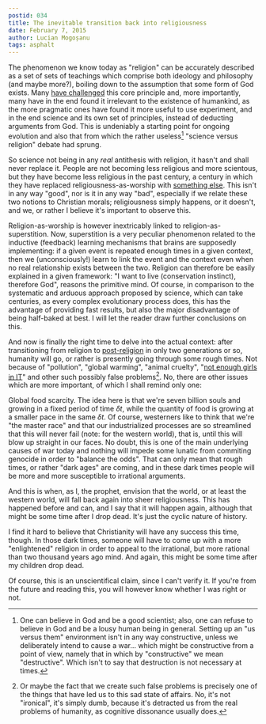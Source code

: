 ```yaml
---
postid: 034
title: The inevitable transition back into religiousness
date: February 7, 2015
author: Lucian Mogoșanu
tags: asphalt
---
```


The phenomenon we know today as "religion" can be accurately described as a set
of sets of teachings which comprise both ideology and philosophy (and maybe
more?), boiling down to the assumption that some form of God exists. Many [have
challenged][closed-world] this core principle and, more importantly, many have
in the end found it irrelevant to the existence of humankind, as the more
pragmatic ones have found it more useful to use experiment, and in the end
science and its own set of principles, instead of deducting arguments from God.
This is undeniably a starting point for ongoing evolution and also that from
which the rather useless[^1] "science versus religion" debate had sprung.

So science not being in any *real* antithesis with religion, it hasn't and
shall never replace it. People are not becoming less religious and more
scientous, but they have become less religious in the past century, a century
in which they have replaced religiousness-as-worship with [something
else][post-religion]. This isn't in any way "good", nor is it in any way "bad",
especially if we relate these two notions to Christian morals; religiousness
simply happens, or it doesn't, and we, or rather I believe it's important to
observe this.

Religion-as-worship is however inextricably linked to religion-as-superstition.
Now, superstition is a very peculiar phenomenon related to the inductive
(feedback) learning mechanisms that brains are supposedly implementing: if a
given event is repeated enough times in a given context, then we
(unconsciously!) learn to link the event and the context even when no real
relationship exists between the two. Religion can therefore be easily explained
in a given framework: "I want to live (conservation instinct), therefore God",
reasons the primitive mind. Of course, in comparison to the systematic and
arduous approach proposed by science, which can take centuries, as every
complex evolutionary process does, this has the advantage of providing fast
results, but also the major disadvantage of being half-baked at best. I will
let the reader draw further conclusions on this.

And now is finally the right time to delve into the actual context: after
transitioning from religion to [post-religion][post-religion] in only two
generations or so, humanity will go, or rather is presently going through some
rough times. Not because of "pollution", "global warming", "animal cruelty",
"[not enough girls in IT][political-correctness]" and other such possibly false
problems[^2]. No, there are other issues which are more important, of which I
shall remind only one:

Global food scarcity. The idea here is that we're seven billion souls and
growing in a fixed period of time $\delta t$, while the quantity of food is
growing at a smaller pace in the same $\delta t$. Of course, westerners like to
think that we're "the master race" and that our industrialized processes are so
streamlined that this will never fail (note: for the western world), that is,
until this will blow up straight in our faces. No doubt, this is one of the
main underlying causes of war today and nothing will impede some lunatic from
commiting genocide in order to "balance the odds". That can only mean that
rough times, or rather "dark ages" are coming, and in these dark times people
will be more and more susceptible to irrational arguments.

And this is when, as I, the prophet, envision that the world, or at least the
western world, will fall back again into sheer religiousness. This has happened
before and can, and I say that it will happen again, although that might be
some time after I drop dead. It's just the cyclic nature of history.

I find it hard to believe that Christianity will have any success this time,
though. In those dark times, someone will have to come up with a more
"enlightened" religion in order to appeal to the irrational, but more rational
than two thousand years ago mind. And again, this might be some time after my
children drop dead.

Of course, this is an unscientifical claim, since I can't verify it. If you're
from the future and reading this, you will however know whether I was right or
not.

[^1]: One can believe in God and be a good scientist; also, one can refuse to
believe in God and be a lousy human being in general. Setting up an "us versus
them" environment isn't in any way constructive, unless we deliberately intend
to cause a war... which might be constructive from a point of view, namely that
in which by "constructive" we mean "destructive". Which isn't to say that
destruction is not necessary at times.

[^2]: Or maybe the fact that we create such false problems is precisely one of
the things that have led us to this sad state of affairs. No, it's not
"ironical", it's simply dumb, because it's detracted us from the real problems
of humanity, as cognitive dissonance usually does.

[closed-world]: /posts/y00/008-religion-and-the-closed-world-assumption.html
[post-religion]: /posts/y00/018-on-post-religion.html
[political-correctness]: /posts/y01/02e-on-the-inherent-harmfulness-of-political-correctness.html
